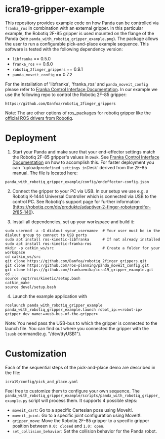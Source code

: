 # icra19-gripper-example #

This repository provides example code on how Panda can be controlled via `franka_ros` in combination with an external gripper. In this particular example, the Robotiq 2F-85 gripper is used mounted on the flange of the Panda (see `panda_with_robotiq_gripper_example.png`). The package allows the user to run a configurable pick-and-place example sequence.
This software is tested with the following dependency version:

- `libfranka` == 0.5.0
- `franka_ros` == 0.6.0
- `robotiq_2finger_grippers` == 0.9.1
- `panda_moveit_config` == 0.7.2

For the installation of 'libfranka', 'franka_ros' and `panda_moveit_config` please refer to [Franka Control Interface Documentation](https://frankaemika.github.io/docs/overview.html).
In our example we use the following repo to control the Robotiq 2F-85 gripper:

```
https://github.com/Danfoa/robotiq_2finger_grippers
```

Note: The are other options of ros_packages for robotiq gripper like the [official ROS drivers from Robotiq](https://github.com/ros-industrial/robotiq).


# Deployment #

 1. Start your Panda and make sure that your end-effector settings match the Robotiq 2F-85 gripper's values in `Desk`. See [Franka Control Interface Documentation](https://frankaemika.github.io/docs/overview.html) on how to accomplish this. For faster deployment you can ``upload` predefined settings in `Desk` derived from the 2F-85 manual. The file is located here:

```
panda_with_robotiq_gripper_example/config/endeffector-config.json
```

 2. Connect the gripper to your PC via USB. In our setup we use e.g. a Robotiq K-1444 Universal Controller which is connected via USB to the control PC. See Robotiq's support page for further information (https://robotiq.com/de/produkte/adaptiver-2-finger-robotergreifer-2f85-140).

 3. Install all dependencies, set up your workspace and build it:

 ```shell
sudo usermod -a -G dialout <your_username>  # Your user must be in the dialout group to connect to USB ports
sudo apt install ros-kinetic-libfranka      # If not already installed
sudo apt install ros-kinetic-franka-ros
mkdir -p catkin_ws/src                      # Create a folder for your workspace
cd catkin_ws/src
git clone https://github.com/Danfoa/robotiq_2finger_grippers.git
git clone https://github.com/ros-planning/panda_moveit_config.git
git clone https://github.com/frankaemika/icra19_gripper_example.git
cd ..
source /opt/ros/kinetic/setup.bash
catkin_make
source devel/setup.bash
```

 4. Launch the example application with

```shell
roslaunch panda_with_robotiq_gripper_example panda_with_robotiq_gripper_example.launch robot_ip:=<robot-ip> gripper_dev_name:=<usb-bus-of-the-gripper>
```
Note: You need pass the USB-bus to which the gripper is connected to the launch file. You can find out where you connected the gripper with the `lsusb` command(e.g. "/dev/ttyUSB1").


# Customization #

Each of the sequential steps of the pick-and-place demo are described in the file:

```
icra19/config/pick_and_place.yaml
```

Feel free to customize them to configure your own sequence.
The `panda_with_robotiq_gripper_example/scripts/panda_with_robotiq_gripper_example.py` script will process them. It supports 4 possible steps:

- `moveit_cart`: Go to a specific Cartesian pose using MoveIt!.
- `moveit_joint`: Go to a specific joint configuration using MoveIt!.
- `gripper_move`: Move the Robotiq 2F-85 gripper to a specific gripper position between `0.0: closed` and `1.0: open`.
- `set_collision_behavior`: Set the collision behavior for the Panda robot.

